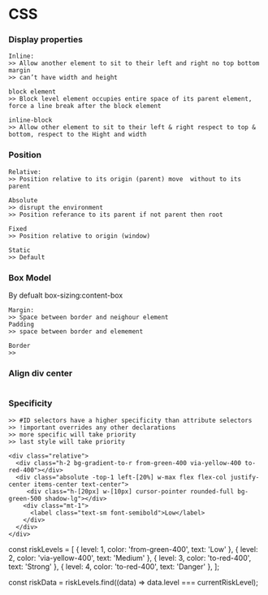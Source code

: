# CSS

### Display properties

```
Inline: 
>> Allow another element to sit to their left and right no top bottom margin
>> can’t have width and height

block element
>> Block level element occupies entire space of its parent element, force a line break after the block element

inline-block
>> Allow other element to sit to their left & right respect to top & bottom, respect to the Hight and width

```
### Position

```
Relative: 
>> Position relative to its origin (parent) move  without to its parent

Absolute
>> disrupt the environment
>> Position referance to its parent if not parent then root

Fixed
>> Position relative to origin (window)

Static
>> Default
```

### Box Model

By defualt box-sizing:content-box
```
Margin: 
>> Space between border and neighour element
Padding
>> space between border and elemement

Border
>> 

```

### Align div center

```

```

### Specificity

```
>> #ID selectors have a higher specificity than attribute selectors
>> !important overrides any other declarations 
>> more specific will take priority
>> last style will take priority
```
```
<div class="relative">
  <div class="h-2 bg-gradient-to-r from-green-400 via-yellow-400 to-red-400"></div>
  <div class="absolute -top-1 left-[20%] w-max flex flex-col justify-center items-center text-center">
     <div class="h-[20px] w-[10px] cursor-pointer rounded-full bg-green-500 shadow-lg"></div>
    <div class="mt-1">
      <label class="text-sm font-semibold">Low</label>
    </div>
  </div>
</div>
```
const riskLevels = [
    { level: 1, color: 'from-green-400', text: 'Low' },
    { level: 2, color: 'via-yellow-400', text: 'Medium' },
    { level: 3, color: 'to-red-400', text: 'Strong' },
    { level: 4, color: 'to-red-400', text: 'Danger' },
  ];

  const riskData = riskLevels.find((data) => data.level === currentRiskLevel);

  

